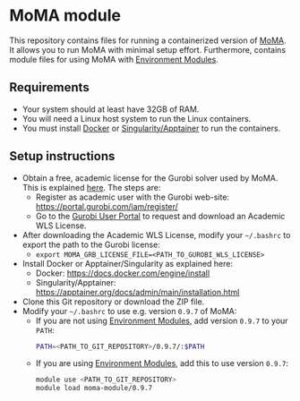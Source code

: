 # MoMA module

This repository contains files for running a containerized version of [MoMA](https://github.com/nimwegenlab/MoMA).
It allows you to run MoMA with minimal setup effort. Furthermore, contains module files for using MoMA with [Environment Modules](https://modules.readthedocs.io/en/latest/index.html).

## Requirements

- Your system should at least have 32GB of RAM.
- You will need a Linux host system to run the Linux containers.
- You must install [Docker](https://www.docker.com/) or [Singularity/Apptainer](https://apptainer.org/) to run the containers.

## Setup instructions

- Obtain a free, academic license for the Gurobi solver used by MoMA. This is explained [here](https://www.gurobi.com/features/academic-wls-license/). The steps are:
  - Register as academic user with the Gurobi web-site: https://portal.gurobi.com/iam/register/
  - Go to the [Gurobi User Portal](https://portal.gurobi.com/iam/licenses/request?type=academic) to request and download an Academic WLS License.
- After downloading the Academic WLS License, modify your `~/.bashrc` to export the path to the Gurobi license:
  - `export MOMA_GRB_LICENSE_FILE=<PATH_TO_GUROBI_WLS_LICENSE>`
- Install Docker or Apptainer/Singularity as explained here:
  - Docker: https://docs.docker.com/engine/install
  - Singularity/Apptainer: https://apptainer.org/docs/admin/main/installation.html
- Clone this Git repository or download the ZIP file.
- Modify your `~/.bashrc` to use e.g. version `0.9.7` of MoMA:
  - If you are not using [Environment Modules](https://modules.readthedocs.io/en/latest/index.html), add version `0.9.7` to your `PATH`:
    ```sh
    PATH=<PATH_TO_GIT_REPOSITORY>/0.9.7/:$PATH
    ```
  - If you are using [Environment Modules](https://modules.readthedocs.io/en/latest/index.html), add this to use version `0.9.7`:
    ```sh
    module use <PATH_TO_GIT_REPOSITORY>
    module load moma-module/0.9.7
    ```
